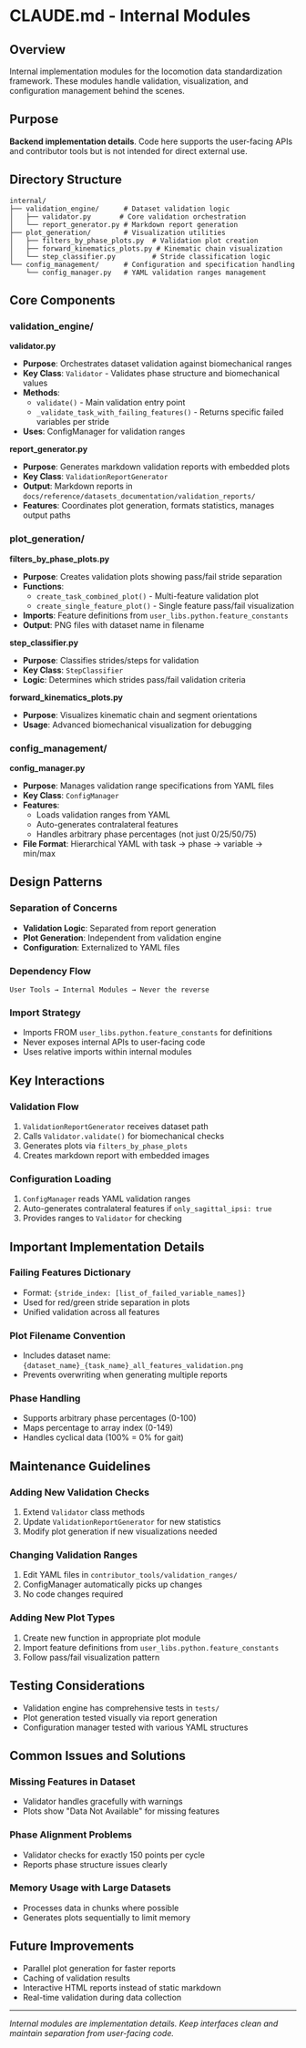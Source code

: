# CLAUDE.md - Internal Modules

## Overview

Internal implementation modules for the locomotion data standardization framework. These modules handle validation, visualization, and configuration management behind the scenes.

## Purpose

**Backend implementation details**. Code here supports the user-facing APIs and contributor tools but is not intended for direct external use.

## Directory Structure

```
internal/
├── validation_engine/      # Dataset validation logic
│   ├── validator.py       # Core validation orchestration
│   └── report_generator.py # Markdown report generation
├── plot_generation/        # Visualization utilities
│   ├── filters_by_phase_plots.py  # Validation plot creation
│   ├── forward_kinematics_plots.py # Kinematic chain visualization
│   └── step_classifier.py         # Stride classification logic
└── config_management/      # Configuration and specification handling
    └── config_manager.py   # YAML validation ranges management
```

## Core Components

### validation_engine/

**validator.py**
- **Purpose**: Orchestrates dataset validation against biomechanical ranges
- **Key Class**: `Validator` - Validates phase structure and biomechanical values
- **Methods**:
  - `validate()` - Main validation entry point
  - `_validate_task_with_failing_features()` - Returns specific failed variables per stride
- **Uses**: ConfigManager for validation ranges

**report_generator.py**
- **Purpose**: Generates markdown validation reports with embedded plots
- **Key Class**: `ValidationReportGenerator`
- **Output**: Markdown reports in `docs/reference/datasets_documentation/validation_reports/`
- **Features**: Coordinates plot generation, formats statistics, manages output paths

### plot_generation/

**filters_by_phase_plots.py**
- **Purpose**: Creates validation plots showing pass/fail stride separation
- **Functions**:
  - `create_task_combined_plot()` - Multi-feature validation plot
  - `create_single_feature_plot()` - Single feature pass/fail visualization
- **Imports**: Feature definitions from `user_libs.python.feature_constants`
- **Output**: PNG files with dataset name in filename

**step_classifier.py**
- **Purpose**: Classifies strides/steps for validation
- **Key Class**: `StepClassifier`
- **Logic**: Determines which strides pass/fail validation criteria

**forward_kinematics_plots.py**
- **Purpose**: Visualizes kinematic chain and segment orientations
- **Usage**: Advanced biomechanical visualization for debugging

### config_management/

**config_manager.py**
- **Purpose**: Manages validation range specifications from YAML files
- **Key Class**: `ConfigManager`
- **Features**:
  - Loads validation ranges from YAML
  - Auto-generates contralateral features
  - Handles arbitrary phase percentages (not just 0/25/50/75)
- **File Format**: Hierarchical YAML with task → phase → variable → min/max

## Design Patterns

### Separation of Concerns
- **Validation Logic**: Separated from report generation
- **Plot Generation**: Independent from validation engine
- **Configuration**: Externalized to YAML files

### Dependency Flow
```
User Tools → Internal Modules → Never the reverse
```

### Import Strategy
- Imports FROM `user_libs.python.feature_constants` for definitions
- Never exposes internal APIs to user-facing code
- Uses relative imports within internal modules

## Key Interactions

### Validation Flow
1. `ValidationReportGenerator` receives dataset path
2. Calls `Validator.validate()` for biomechanical checks
3. Generates plots via `filters_by_phase_plots`
4. Creates markdown report with embedded images

### Configuration Loading
1. `ConfigManager` reads YAML validation ranges
2. Auto-generates contralateral features if `only_sagittal_ipsi: true`
3. Provides ranges to `Validator` for checking

## Important Implementation Details

### Failing Features Dictionary
- Format: `{stride_index: [list_of_failed_variable_names]}`
- Used for red/green stride separation in plots
- Unified validation across all features

### Plot Filename Convention
- Includes dataset name: `{dataset_name}_{task_name}_all_features_validation.png`
- Prevents overwriting when generating multiple reports

### Phase Handling
- Supports arbitrary phase percentages (0-100)
- Maps percentage to array index (0-149)
- Handles cyclical data (100% = 0% for gait)

## Maintenance Guidelines

### Adding New Validation Checks
1. Extend `Validator` class methods
2. Update `ValidationReportGenerator` for new statistics
3. Modify plot generation if new visualizations needed

### Changing Validation Ranges
1. Edit YAML files in `contributor_tools/validation_ranges/`
2. ConfigManager automatically picks up changes
3. No code changes required

### Adding New Plot Types
1. Create new function in appropriate plot module
2. Import feature definitions from `user_libs.python.feature_constants`
3. Follow pass/fail visualization pattern

## Testing Considerations

- Validation engine has comprehensive tests in `tests/`
- Plot generation tested visually via report generation
- Configuration manager tested with various YAML structures

## Common Issues and Solutions

### Missing Features in Dataset
- Validator handles gracefully with warnings
- Plots show "Data Not Available" for missing features

### Phase Alignment Problems
- Validator checks for exactly 150 points per cycle
- Reports phase structure issues clearly

### Memory Usage with Large Datasets
- Processes data in chunks where possible
- Generates plots sequentially to limit memory

## Future Improvements

- Parallel plot generation for faster reports
- Caching of validation results
- Interactive HTML reports instead of static markdown
- Real-time validation during data collection

---

*Internal modules are implementation details. Keep interfaces clean and maintain separation from user-facing code.*